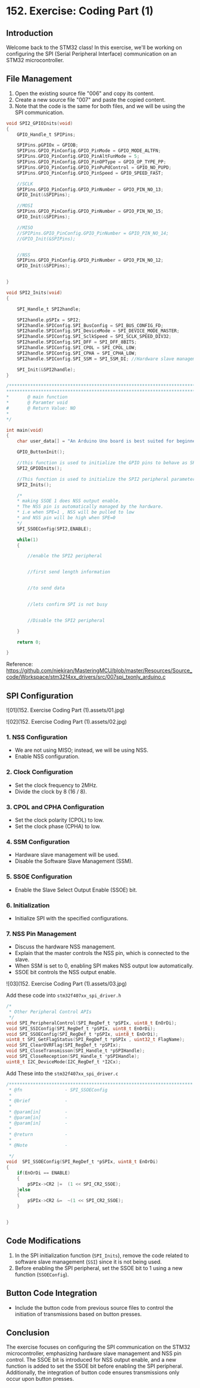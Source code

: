 # 152. Exercise: Coding Part (1)



## Introduction

Welcome back to the STM32 class! In this exercise, we'll be working on configuring the SPI (Serial Peripheral Interface) communication on an STM32 microcontroller. 

## File Management

1. Open the existing source file "006" and copy its content.
2. Create a new source file "007" and paste the copied content.
3. Note that the code is the same for both files, and we will be using the SPI communication.

```c
void SPI2_GPIOInits(void)
{
	GPIO_Handle_t SPIPins;

	SPIPins.pGPIOx = GPIOB;
	SPIPins.GPIO_PinConfig.GPIO_PinMode = GPIO_MODE_ALTFN;
	SPIPins.GPIO_PinConfig.GPIO_PinAltFunMode = 5;
	SPIPins.GPIO_PinConfig.GPIO_PinOPType = GPIO_OP_TYPE_PP;
	SPIPins.GPIO_PinConfig.GPIO_PinPuPdControl = GPIO_NO_PUPD;
	SPIPins.GPIO_PinConfig.GPIO_PinSpeed = GPIO_SPEED_FAST;

	//SCLK
	SPIPins.GPIO_PinConfig.GPIO_PinNumber = GPIO_PIN_NO_13;
	GPIO_Init(&SPIPins);

	//MOSI
	SPIPins.GPIO_PinConfig.GPIO_PinNumber = GPIO_PIN_NO_15;
	GPIO_Init(&SPIPins);

	//MISO
	//SPIPins.GPIO_PinConfig.GPIO_PinNumber = GPIO_PIN_NO_14;
	//GPIO_Init(&SPIPins);


	//NSS
	SPIPins.GPIO_PinConfig.GPIO_PinNumber = GPIO_PIN_NO_12;
	GPIO_Init(&SPIPins);


}

void SPI2_Inits(void)
{

	SPI_Handle_t SPI2handle;

	SPI2handle.pSPIx = SPI2;
	SPI2handle.SPIConfig.SPI_BusConfig = SPI_BUS_CONFIG_FD;
	SPI2handle.SPIConfig.SPI_DeviceMode = SPI_DEVICE_MODE_MASTER;
	SPI2handle.SPIConfig.SPI_SclkSpeed = SPI_SCLK_SPEED_DIV32;
	SPI2handle.SPIConfig.SPI_DFF = SPI_DFF_8BITS;
	SPI2handle.SPIConfig.SPI_CPOL = SPI_CPOL_LOW;
	SPI2handle.SPIConfig.SPI_CPHA = SPI_CPHA_LOW;
	SPI2handle.SPIConfig.SPI_SSM = SPI_SSM_DI; //Hardware slave management enabled for NSS pin

	SPI_Init(&SPI2handle);
}

/***************************************************************************************
****************************************************************************************
*       @ main function
*       @ Paramter void
#       @ Return Value: NO
*
*/

int main(void)
{
	char user_data[] = "An Arduino Uno board is best suited for beginners who have just started using microcontrollers, on the other hand, Arduino Mega board is for enthusiasts who require a lot of I/O pins for their projects";

	GPIO_ButtonInit();

	//this function is used to initialize the GPIO pins to behave as SPI2 pins
	SPI2_GPIOInits();

	//This function is used to initialize the SPI2 peripheral parameters
	SPI2_Inits();

	/*
	* making SSOE 1 does NSS output enable.
	* The NSS pin is automatically managed by the hardware.
	* i.e when SPE=1 , NSS will be pulled to low
	* and NSS pin will be high when SPE=0
	*/
	SPI_SSOEConfig(SPI2,ENABLE);

	while(1)
    {

		//enable the SPI2 peripheral


		//first send length information


		//to send data
	

		//lets confirm SPI is not busy


		//Disable the SPI2 peripheral

	}

	return 0;

}
```

Reference: https://github.com/niekiran/MasteringMCU/blob/master/Resources/Source_code/Workspace/stm32f4xx_drivers/src/007spi_txonly_arduino.c



## SPI Configuration

![01](152. Exercise Coding Part (1).assets/01.jpg)

![02](152. Exercise Coding Part (1).assets/02.jpg)

### 1. NSS Configuration

- We are not using MISO; instead, we will be using NSS.
- Enable NSS configuration.

### 2. Clock Configuration

- Set the clock frequency to 2MHz.
- Divide the clock by 8 (16 / 8).

### 3. CPOL and CPHA Configuration

- Set the clock polarity (CPOL) to low.
- Set the clock phase (CPHA) to low.

### 4. SSM Configuration

- Hardware slave management will be used.
- Disable the Software Slave Management (SSM).

### 5. SSOE Configuration

- Enable the Slave Select Output Enable (SSOE) bit.

### 6. Initialization

- Initialize SPI with the specified configurations.

### 7. NSS Pin Management

- Discuss the hardware NSS management.
- Explain that the master controls the NSS pin, which is connected to the slave.
- When SSM is set to 0, enabling SPI makes NSS output low automatically.
- SSOE bit controls the NSS output enable.

![03](152. Exercise Coding Part (1).assets/03.jpg)

Add these code into `stm32f407xx_spi_driver.h`

```c
/*
 * Other Peripheral Control APIs
 */
void SPI_PeripheralControl(SPI_RegDef_t *pSPIx, uint8_t EnOrDi);
void SPI_SSIConfig(SPI_RegDef_t *pSPIx, uint8_t EnOrDi);
void SPI_SSOEConfig(SPI_RegDef_t *pSPIx, uint8_t EnOrDi);
uint8_t SPI_GetFlagStatus(SPI_RegDef_t *pSPIx , uint32_t FlagName);
void SPI_ClearOVRFlag(SPI_RegDef_t *pSPIx);
void SPI_CloseTransmisson(SPI_Handle_t *pSPIHandle);
void SPI_CloseReception(SPI_Handle_t *pSPIHandle);
uint8_t I2C_DeviceMode(I2C_RegDef_t *I2Cx);
```

Add These into the `stm32f407xx_spi_driver.c`

```c
/*********************************************************************
 * @fn      		  - SPI_SSOEConfig
 *
 * @brief             -
 *
 * @param[in]         -
 * @param[in]         -
 * @param[in]         -
 *
 * @return            -
 *
 * @Note              -

 */
void  SPI_SSOEConfig(SPI_RegDef_t *pSPIx, uint8_t EnOrDi)
{
	if(EnOrDi == ENABLE)
	{
		pSPIx->CR2 |=  (1 << SPI_CR2_SSOE);
	}else
	{
		pSPIx->CR2 &=  ~(1 << SPI_CR2_SSOE);
	}


}
```



## Code Modifications

1. In the SPI initialization function (`SPI_Inits`), remove the code related to software slave management (`SSI`) since it is not being used.
2. Before enabling the SPI peripheral, set the SSOE bit to 1 using a new function (`SSOEConfig`).

## Button Code Integration

- Include the button code from previous source files to control the initiation of transmissions based on button presses.

## Conclusion

The exercise focuses on configuring the SPI communication on the STM32 microcontroller, emphasizing hardware slave management and NSS pin control. The SSOE bit is introduced for NSS output enable, and a new function is added to set the SSOE bit before enabling the SPI peripheral. Additionally, the integration of button code ensures transmissions only occur upon button presses.